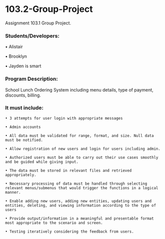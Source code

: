 # 103.2-Group-Project

Assignment 103.1 Group Project.

### Students/Developers:

  • Alistair

  • Brooklyn

  • Jayden is smart




### Program Description: 

School Lunch Ordering System including menu details, type of payment, discounts, billing.

### It must include:

    • 3 attempts for user login with appropriate messages
  
    • Admin accounts
  
    • All data must be validated for range, format, and size. Null data must be notified.
  
    • Allow registration of new users and login for users including admin.  
  
    • Authorized users must be able to carry out their use cases smoothly and be guided while giving input.  
  
    • The data must be stored in relevant files and retrieved appropriately.  
  
    • Necessary processing of data must be handled through selecting relevant menus/submenus that would trigger the functions in a logical manner. 
  
    • Enable adding new users, adding new entities, updating users and entities, deleting, and viewing information according to the type of users 
  
    • Provide output/information in a meaningful and presentable format most appropriate to the scenario and screen. 
  
    • Testing iteratively considering the feedback from users.
